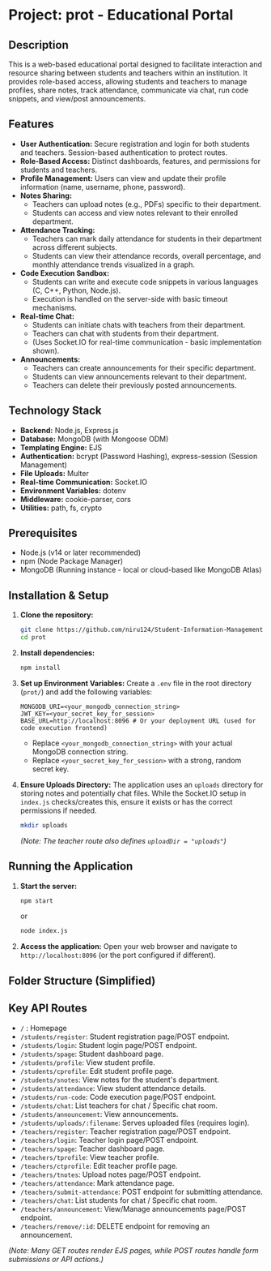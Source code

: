 # Project: prot - Educational Portal

## Description

This is a web-based educational portal designed to facilitate interaction and resource sharing between students and teachers within an institution. It provides role-based access, allowing students and teachers to manage profiles, share notes, track attendance, communicate via chat, run code snippets, and view/post announcements.

## Features

* **User Authentication:** Secure registration and login for both students and teachers. Session-based authentication to protect routes.
* **Role-Based Access:** Distinct dashboards, features, and permissions for students and teachers.
* **Profile Management:** Users can view and update their profile information (name, username, phone, password).
* **Notes Sharing:**
  * Teachers can upload notes (e.g., PDFs) specific to their department.
  * Students can access and view notes relevant to their enrolled department.
* **Attendance Tracking:**
  * Teachers can mark daily attendance for students in their department across different subjects.
  * Students can view their attendance records, overall percentage, and monthly attendance trends visualized in a graph.
* **Code Execution Sandbox:**
  * Students can write and execute code snippets in various languages (C, C++, Python, Node.js).
  * Execution is handled on the server-side with basic timeout mechanisms.
* **Real-time Chat:**
  * Students can initiate chats with teachers from their department.
  * Teachers can chat with students from their department.
  * (Uses Socket.IO for real-time communication - basic implementation shown).
* **Announcements:**
  * Teachers can create announcements for their specific department.
  * Students can view announcements relevant to their department.
  * Teachers can delete their previously posted announcements.

## Technology Stack

* **Backend:** Node.js, Express.js
* **Database:** MongoDB (with Mongoose ODM)
* **Templating Engine:** EJS
* **Authentication:** bcrypt (Password Hashing), express-session (Session Management)
* **File Uploads:** Multer
* **Real-time Communication:** Socket.IO
* **Environment Variables:** dotenv
* **Middleware:** cookie-parser, cors
* **Utilities:** path, fs, crypto

## Prerequisites

* Node.js (v14 or later recommended)
* npm (Node Package Manager)
* MongoDB (Running instance - local or cloud-based like MongoDB Atlas)

## Installation & Setup

1. **Clone the repository:**
   
   ```bash
   git clone https://github.com/niru124/Student-Information-Management-System.git
   cd prot
   ```

2. **Install dependencies:**
   
   ```bash
   npm install
   ```

3. **Set up Environment Variables:**
   Create a `.env` file in the root directory (`prot/`) and add the following variables:
   
   ```dotenv
   MONGODB_URI=<your_mongodb_connection_string>
   JWT_KEY=<your_secret_key_for_session>
   BASE_URL=http://localhost:8096 # Or your deployment URL (used for code execution frontend)
   ```
   
   * Replace `<your_mongodb_connection_string>` with your actual MongoDB connection string.
   * Replace `<your_secret_key_for_session>` with a strong, random secret key.

4. **Ensure Uploads Directory:**
   The application uses an `uploads` directory for storing notes and potentially chat files. While the Socket.IO setup in `index.js` checks/creates this, ensure it exists or has the correct permissions if needed.
   
   ```bash
   mkdir uploads
   ```
   
   *(Note: The teacher route also defines `uploadDir = "uploads"`)*

## Running the Application

1. **Start the server:**
   
   ```bash
   npm start
   ```
   
   or
   
   ```bash
   node index.js
   ```

2. **Access the application:**
   Open your web browser and navigate to `http://localhost:8096` (or the port configured if different).

## Folder Structure (Simplified)

## Key API Routes

* `/` : Homepage
* `/students/register`: Student registration page/POST endpoint.
* `/students/login`: Student login page/POST endpoint.
* `/students/spage`: Student dashboard page.
* `/students/profile`: View student profile.
* `/students/cprofile`: Edit student profile page.
* `/students/snotes`: View notes for the student's department.
* `/students/attendance`: View student attendance details.
* `/students/run-code`: Code execution page/POST endpoint.
* `/students/chat`: List teachers for chat / Specific chat room.
* `/students/announcement`: View announcements.
* `/students/uploads/:filename`: Serves uploaded files (requires login).
* `/teachers/register`: Teacher registration page/POST endpoint.
* `/teachers/login`: Teacher login page/POST endpoint.
* `/teachers/spage`: Teacher dashboard page.
* `/teachers/tprofile`: View teacher profile.
* `/teachers/ctprofile`: Edit teacher profile page.
* `/teachers/tnotes`: Upload notes page/POST endpoint.
* `/teachers/attendance`: Mark attendance page.
* `/teachers/submit-attendance`: POST endpoint for submitting attendance.
* `/teachers/chat`: List students for chat / Specific chat room.
* `/teachers/announcement`: View/Manage announcements page/POST endpoint.
* `/teachers/remove/:id`: DELETE endpoint for removing an announcement.

*(Note: Many GET routes render EJS pages, while POST routes handle form submissions or API actions.)*
